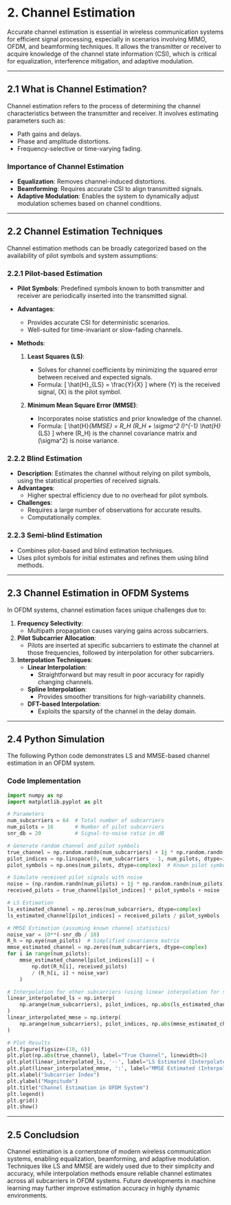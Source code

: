 # **2. Channel Estimation**

Accurate channel estimation is essential in wireless communication systems for efficient signal processing, especially in scenarios involving MIMO, OFDM, and beamforming techniques. It allows the transmitter or receiver to acquire knowledge of the channel state information (CSI), which is critical for equalization, interference mitigation, and adaptive modulation.

---

## **2.1 What is Channel Estimation?**

Channel estimation refers to the process of determining the channel characteristics between the transmitter and receiver. It involves estimating parameters such as:

  - Path gains and delays.
  - Phase and amplitude distortions.
  - Frequency-selective or time-varying fading.

### **Importance of Channel Estimation**
- **Equalization**: Removes channel-induced distortions.
- **Beamforming**: Requires accurate CSI to align transmitted signals.
- **Adaptive Modulation**: Enables the system to dynamically adjust modulation schemes based on channel conditions.

---

## **2.2 Channel Estimation Techniques**

Channel estimation methods can be broadly categorized based on the availability of pilot symbols and system assumptions:

### **2.2.1 Pilot-based Estimation**
- **Pilot Symbols**: Predefined symbols known to both transmitter and receiver are periodically inserted into the transmitted signal.
- **Advantages**:

    - Provides accurate CSI for deterministic scenarios.
    - Well-suited for time-invariant or slow-fading channels.

- **Methods**:

    1. **Least Squares (LS)**:

       - Solves for channel coefficients by minimizing the squared error between received and expected signals.
       - Formula:
       \[
       \hat{H}_{LS} = \frac{Y}{X}
       \]
       where \(Y\) is the received signal, \(X\) is the pilot symbol.

  2. **Minimum Mean Square Error (MMSE)**:
       
       - Incorporates noise statistics and prior knowledge of the channel.
       - Formula:
       \[
       \hat{H}_{MMSE} = R_H (R_H + \sigma^2 I)^{-1} \hat{H}_{LS}
       \]
       where \(R_H\) is the channel covariance matrix and \(\sigma^2\) is noise variance.

### **2.2.2 Blind Estimation**
- **Description**: Estimates the channel without relying on pilot symbols, using the statistical properties of received signals.
- **Advantages**:
  - Higher spectral efficiency due to no overhead for pilot symbols.
- **Challenges**:
  - Requires a large number of observations for accurate results.
  - Computationally complex.

### **2.2.3 Semi-blind Estimation**
- Combines pilot-based and blind estimation techniques.
- Uses pilot symbols for initial estimates and refines them using blind methods.

---

## **2.3 Channel Estimation in OFDM Systems**

In OFDM systems, channel estimation faces unique challenges due to:
1. **Frequency Selectivity**:
   - Multipath propagation causes varying gains across subcarriers.
2. **Pilot Subcarrier Allocation**:
   - Pilots are inserted at specific subcarriers to estimate the channel at those frequencies, followed by interpolation for other subcarriers.
3. **Interpolation Techniques**:
   - **Linear Interpolation**:
     - Straightforward but may result in poor accuracy for rapidly changing channels.
   - **Spline Interpolation**:
     - Provides smoother transitions for high-variability channels.
   - **DFT-based Interpolation**:
     - Exploits the sparsity of the channel in the delay domain.

---

## **2.4 Python Simulation**

The following Python code demonstrates LS and MMSE-based channel estimation in an OFDM system.

### **Code Implementation**
``` py
import numpy as np
import matplotlib.pyplot as plt

# Parameters
num_subcarriers = 64  # Total number of subcarriers
num_pilots = 16       # Number of pilot subcarriers
snr_db = 20           # Signal-to-noise ratio in dB

# Generate random channel and pilot symbols
true_channel = np.random.randn(num_subcarriers) + 1j * np.random.randn(num_subcarriers)
pilot_indices = np.linspace(0, num_subcarriers - 1, num_pilots, dtype=int)
pilot_symbols = np.ones(num_pilots, dtype=complex)  # Known pilot symbols

# Simulate received pilot signals with noise
noise = (np.random.randn(num_pilots) + 1j * np.random.randn(num_pilots)) * 10**(-snr_db / 20)
received_pilots = true_channel[pilot_indices] * pilot_symbols + noise

# LS Estimation
ls_estimated_channel = np.zeros(num_subcarriers, dtype=complex)
ls_estimated_channel[pilot_indices] = received_pilots / pilot_symbols

# MMSE Estimation (assuming known channel statistics)
noise_var = 10**(-snr_db / 10)
R_h = np.eye(num_pilots)  # Simplified covariance matrix
mmse_estimated_channel = np.zeros(num_subcarriers, dtype=complex)
for i in range(num_pilots):
    mmse_estimated_channel[pilot_indices[i]] = (
        np.dot(R_h[i], received_pilots)
        / (R_h[i, i] + noise_var)
    )

# Interpolation for other subcarriers (using linear interpolation for simplicity)
linear_interpolated_ls = np.interp(
    np.arange(num_subcarriers), pilot_indices, np.abs(ls_estimated_channel[pilot_indices])
)
linear_interpolated_mmse = np.interp(
    np.arange(num_subcarriers), pilot_indices, np.abs(mmse_estimated_channel[pilot_indices])
)

# Plot Results
plt.figure(figsize=(10, 6))
plt.plot(np.abs(true_channel), label="True Channel", linewidth=2)
plt.plot(linear_interpolated_ls, '--', label="LS Estimated (Interpolated)")
plt.plot(linear_interpolated_mmse, ':', label="MMSE Estimated (Interpolated)")
plt.xlabel("Subcarrier Index")
plt.ylabel("Magnitude")
plt.title("Channel Estimation in OFDM System")
plt.legend()
plt.grid()
plt.show()
```

---

## **2.5 Concludsion**
Channel estimation is a cornerstone of modern wireless communication systems, enabling equalization, beamforming, and adaptive modulation. Techniques like LS and MMSE are widely used due to their simplicity and accuracy, while interpolation methods ensure reliable channel estimates across all subcarriers in OFDM systems. Future developments in machine learning may further improve estimation accuracy in highly dynamic environments.
